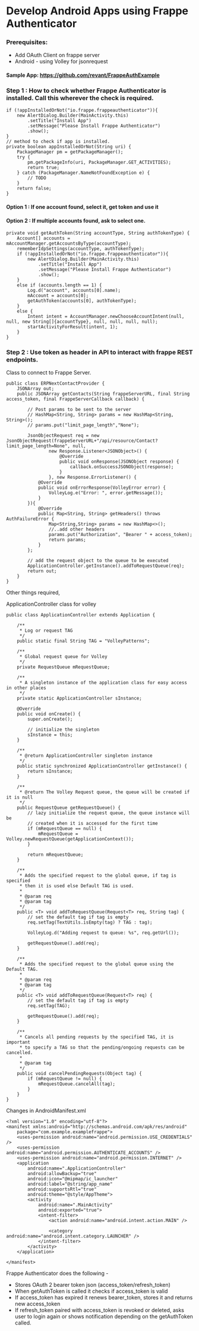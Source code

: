 # Develop Android Apps using Frappe Authenticator

### Prerequisites:

 - Add OAuth Client on frappe server
 - Android - using Volley for jsonrequest

#### Sample App: https://github.com/revant/FrappeAuthExample

### Step 1 : How to check whether Frappe Authenticator is installed. Call this wherever the check is required.

```
if (!appInstalledOrNot("io.frappe.frappeauthenticator")){
    new AlertDialog.Builder(MainActivity.this)
        .setTitle("Install App")
        .setMessage("Please Install Frappe Authenticator")
        .show();
}
// method to check if app is installed.
private boolean appInstalledOrNot(String uri) {
    PackageManager pm = getPackageManager();
    try {
        pm.getPackageInfo(uri, PackageManager.GET_ACTIVITIES);
        return true;
    } catch (PackageManager.NameNotFoundException e) {
        // TODO
    }
    return false;
}
```
#### Option 1 : If one account found, select it, get token and use it

#### Option 2 : If multiple accounts found, ask to select one.

```
private void getAuthToken(String accountType, String authTokenType) {
    Account[] accounts = mAccountManager.getAccountsByType(accountType);
    rememberIdpSettings(accountType, authTokenType);
    if (!appInstalledOrNot("io.frappe.frappeauthenticator")){
        new AlertDialog.Builder(MainActivity.this)
            .setTitle("Install App")
            .setMessage("Please Install Frappe Authenticator")
            .show();
    }
    else if (accounts.length == 1) {
        Log.d("account", accounts[0].name);
        mAccount = accounts[0];
        getAuthToken(accounts[0], authTokenType);
    }
    else {
        Intent intent = AccountManager.newChooseAccountIntent(null, null, new String[]{accountType}, null, null, null, null);
        startActivityForResult(intent, 1);
    }
}
```
### Step 2 : Use token as header in API to interact with frappe REST endpoints.

Class to connect to Frappe Server.

```
public class ERPNextContactProvider {
    JSONArray out;
    public JSONArray getContacts(String frappeServerURL, final String access_token, final FrappeServerCallback callback) {

        // Post params to be sent to the server
        // HashMap<String, String> params = new HashMap<String, String>();
        // params.put("limit_page_length","None");

        JsonObjectRequest req = new JsonObjectRequest(frappeServerURL+"/api/resource/Contact?limit_page_length=None", null,
                new Response.Listener<JSONObject>() {
                    @Override
                    public void onResponse(JSONObject response) {
                        callback.onSuccessJSONObject(response);
                    }
                }, new Response.ErrorListener() {
            @Override
            public void onErrorResponse(VolleyError error) {
                VolleyLog.e("Error: ", error.getMessage());
            }
        }){
            @Override
            public Map<String, String> getHeaders() throws AuthFailureError {
                Map<String,String> params = new HashMap<>();
                //..add other headers
                params.put("Authorization", "Bearer " + access_token);
                return params;
            }
        };

        // add the request object to the queue to be executed
        ApplicationController.getInstance().addToRequestQueue(req);
        return out;
    }
}
```
Other things required,

ApplicationController class for volley
```
public class ApplicationController extends Application {

    /**
     * Log or request TAG
     */
    public static final String TAG = "VolleyPatterns";

    /**
     * Global request queue for Volley
     */
    private RequestQueue mRequestQueue;

    /**
     * A singleton instance of the application class for easy access in other places
     */
    private static ApplicationController sInstance;

    @Override
    public void onCreate() {
        super.onCreate();

        // initialize the singleton
        sInstance = this;
    }

    /**
     * @return ApplicationController singleton instance
     */
    public static synchronized ApplicationController getInstance() {
        return sInstance;
    }

    /**
     * @return The Volley Request queue, the queue will be created if it is null
     */
    public RequestQueue getRequestQueue() {
        // lazy initialize the request queue, the queue instance will be
        // created when it is accessed for the first time
        if (mRequestQueue == null) {
            mRequestQueue = Volley.newRequestQueue(getApplicationContext());
        }

        return mRequestQueue;
    }

    /**
     * Adds the specified request to the global queue, if tag is specified
     * then it is used else Default TAG is used.
     *
     * @param req
     * @param tag
     */
    public <T> void addToRequestQueue(Request<T> req, String tag) {
        // set the default tag if tag is empty
        req.setTag(TextUtils.isEmpty(tag) ? TAG : tag);

        VolleyLog.d("Adding request to queue: %s", req.getUrl());

        getRequestQueue().add(req);
    }

    /**
     * Adds the specified request to the global queue using the Default TAG.
     *
     * @param req
     * @param tag
     */
    public <T> void addToRequestQueue(Request<T> req) {
        // set the default tag if tag is empty
        req.setTag(TAG);

        getRequestQueue().add(req);
    }

    /**
     * Cancels all pending requests by the specified TAG, it is important
     * to specify a TAG so that the pending/ongoing requests can be cancelled.
     *
     * @param tag
     */
    public void cancelPendingRequests(Object tag) {
        if (mRequestQueue != null) {
            mRequestQueue.cancelAll(tag);
        }
    }
}
```
Changes in AndroidManifest.xml
```
<?xml version="1.0" encoding="utf-8"?>
<manifest xmlns:android="http://schemas.android.com/apk/res/android"
    package="com.example.examplefrappe">
    <uses-permission android:name="android.permission.USE_CREDENTIALS" />
    <uses-permission android:name="android.permission.AUTHENTICATE_ACCOUNTS" />
    <uses-permission android:name="android.permission.INTERNET" />
    <application
        android:name=".ApplicationController"
        android:allowBackup="true"
        android:icon="@mipmap/ic_launcher"
        android:label="@string/app_name"
        android:supportsRtl="true"
        android:theme="@style/AppTheme">
        <activity
            android:name=".MainActivity"
            android:exported="true">
            <intent-filter>
                <action android:name="android.intent.action.MAIN" />

                <category android:name="android.intent.category.LAUNCHER" />
            </intent-filter>
        </activity>
    </application>

</manifest>
```
Frappe Authenticator does the following - 

 - Stores OAuth 2 bearer token json (access_token/refresh_token)
 - When getAuthToken is called it checks if access_token is valid
 - If access_token has expired it renews bearer_token, stores it and returns new access_token
 - If refresh_token paired with access_token is revoked or deleted, asks user to login again or shows notification depending on the getAuthToken called.

